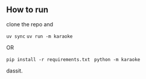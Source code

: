 ## How to run

clone the repo and 

` uv sync `
` uv run -m karaoke `

OR 

` pip install -r requirements.txt  `
` python -m karaoke `

dassit. 

